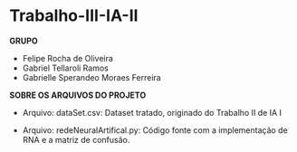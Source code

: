 # Trabalho-III-IA-II

**GRUPO**
 - Felipe Rocha de Oliveira
 - Gabriel Tellaroli Ramos
 - Gabrielle Sperandeo Moraes Ferreira

**SOBRE OS ARQUIVOS DO PROJETO**

- Arquivo: dataSet.csv:
  Dataset tratado, originado do Trabalho II de IA I
  
- Arquivo: redeNeuralArtifical.py:
  Código fonte com a implementação de RNA e a matriz de confusão.
